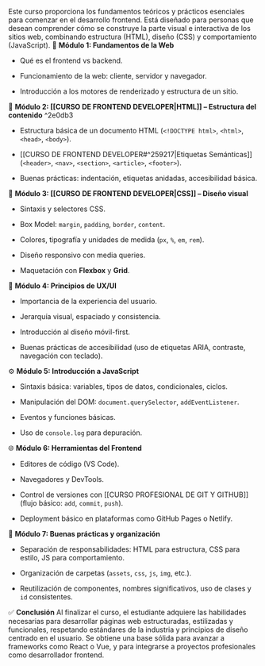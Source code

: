 Este curso proporciona los fundamentos teóricos y prácticos esenciales para comenzar en el desarrollo frontend. Está diseñado para personas que desean comprender cómo se construye la parte visual e interactiva de los sitios web, combinando estructura (HTML), diseño (CSS) y comportamiento (JavaScript).
🧱 **Módulo 1: Fundamentos de la Web**

- Qué es el frontend vs backend.
    
- Funcionamiento de la web: cliente, servidor y navegador.
    
- Introducción a los motores de renderizado y estructura de un sitio.
    
🧾 **Módulo 2: [[CURSO DE FRONTEND DEVELOPER|HTML]] – Estructura del contenido**  ^2e0db3

- Estructura básica de un documento HTML (`<!DOCTYPE html>`, `<html>`, `<head>`, `<body>`).
    
- [[CURSO DE FRONTEND DEVELOPER#^259217|Etiquetas Semánticas]] (`<header>`, `<nav>`, `<section>`, `<article>`, `<footer>`).
    
- Buenas prácticas: indentación, etiquetas anidadas, accesibilidad básica.
    
🎨 **Módulo 3: [[CURSO DE FRONTEND DEVELOPER|CSS]] – Diseño visual**

- Sintaxis y selectores CSS.
    
- Box Model: `margin`, `padding`, `border`, `content`.
    
- Colores, tipografía y unidades de medida (`px`, `%`, `em`, `rem`).
    
- Diseño responsivo con media queries.
    
- Maquetación con **Flexbox** y **Grid**.
    
🧠 **Módulo 4: Principios de UX/UI**

- Importancia de la experiencia del usuario.
    
- Jerarquía visual, espaciado y consistencia.
    
- Introducción al diseño móvil-first.
    
- Buenas prácticas de accesibilidad (uso de etiquetas ARIA, contraste, navegación con teclado).
    

⚙️ **Módulo 5: Introducción a JavaScript**

- Sintaxis básica: variables, tipos de datos, condicionales, ciclos.
    
- Manipulación del DOM: `document.querySelector`, `addEventListener`.
    
- Eventos y funciones básicas.
    
- Uso de `console.log` para depuración.
    

 🌐 **Módulo 6: Herramientas del Frontend**

- Editores de código (VS Code).
    
- Navegadores y DevTools.
    
- Control de versiones con [[CURSO PROFESIONAL DE GIT Y GITHUB]] (flujo básico: `add`, `commit`, `push`).
    
- Deployment básico en plataformas como GitHub Pages o Netlify.
    
🧩 **Módulo 7: Buenas prácticas y organización**

- Separación de responsabilidades: HTML para estructura, CSS para estilo, JS para comportamiento.
    
- Organización de carpetas (`assets`, `css`, `js`, `img`, etc.).
    
- Reutilización de componentes, nombres significativos, uso de clases y `id` consistentes.
    
✅ **Conclusión**
Al finalizar el curso, el estudiante adquiere las habilidades necesarias para desarrollar páginas web estructuradas, estilizadas y funcionales, respetando estándares de la industria y principios de diseño centrado en el usuario. Se obtiene una base sólida para avanzar a frameworks como React o Vue, y para integrarse a proyectos profesionales como desarrollador frontend.
